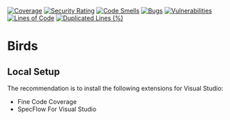 [![Coverage](https://sonarcloud.io/api/project_badges/measure?project=adrianrnieto_birds&metric=coverage)](https://sonarcloud.io/summary/new_code?id=adrianrnieto_birds)
[![Security Rating](https://sonarcloud.io/api/project_badges/measure?project=adrianrnieto_birds&metric=security_rating)](https://sonarcloud.io/summary/new_code?id=adrianrnieto_birds)
[![Code Smells](https://sonarcloud.io/api/project_badges/measure?project=adrianrnieto_birds&metric=code_smells)](https://sonarcloud.io/summary/new_code?id=adrianrnieto_birds)
[![Bugs](https://sonarcloud.io/api/project_badges/measure?project=adrianrnieto_birds&metric=bugs)](https://sonarcloud.io/summary/new_code?id=adrianrnieto_birds)
[![Vulnerabilities](https://sonarcloud.io/api/project_badges/measure?project=adrianrnieto_birds&metric=vulnerabilities)](https://sonarcloud.io/summary/new_code?id=adrianrnieto_birds)
[![Lines of Code](https://sonarcloud.io/api/project_badges/measure?project=adrianrnieto_birds&metric=ncloc)](https://sonarcloud.io/summary/new_code?id=adrianrnieto_birds)
[![Duplicated Lines (%)](https://sonarcloud.io/api/project_badges/measure?project=adrianrnieto_birds&metric=duplicated_lines_density)](https://sonarcloud.io/summary/new_code?id=adrianrnieto_birds)

# Birds

## Local Setup
The recommendation is to install the following extensions for Visual Studio:
* Fine Code Coverage
* SpecFlow For Visual Studio